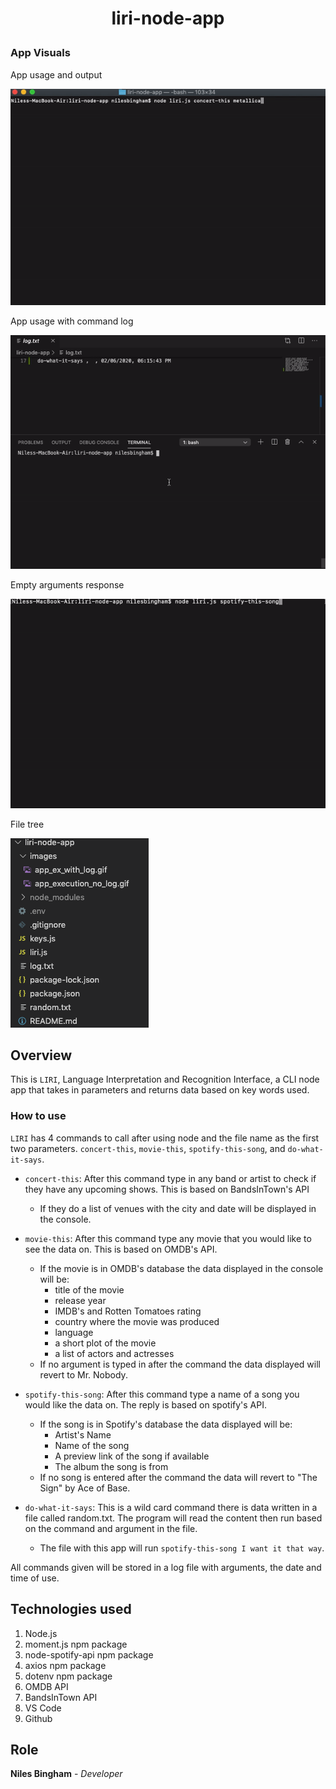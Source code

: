 # <p align='center'>liri-node-app</p>

### App Visuals

<p>App usage and output</p>
<img src='images/app_execution_no_log.gif'>

<p>App usage with command log</p>
<img src='images/app_ex_with_log.gif'>

<p>Empty arguments response</p>
<img src='images/empty-args.gif'>

<p>File tree</p>
<img src='images/file-layout.png'>

## Overview

This is `LIRI`, Language Interpretation and Recognition Interface, a CLI node app that takes in parameters and returns data based on key words used.

### How to use

`LIRI` has 4 commands to call after using node and the file name as the first two parameters. `concert-this`, `movie-this`, `spotify-this-song`, and `do-what-it-says`.

- `concert-this`: After this command type in any band or artist to check if they have any upcoming shows. This is based on BandsInTown's API

  - If they do a list of venues with the city and date will be displayed in the console.

- `movie-this`: After this command type any movie that you would like to see the data on. This is based on OMDB's API.

  - If the movie is in OMDB's database the data displayed in the console will be:
    - title of the movie
    - release year
    - IMDB's and Rotten Tomatoes rating
    - country where the movie was produced
    - language
    - a short plot of the movie
    - a list of actors and actresses
  - If no argument is typed in after the command the data displayed will revert to Mr. Nobody.

- `spotify-this-song`: After this command type a name of a song you would like the data on. The reply is based on spotify's API.

  - If the song is in Spotify's database the data displayed will be:
    - Artist's Name
    - Name of the song
    - A preview link of the song if available
    - The album the song is from
  - If no song is entered after the command the data will revert to "The Sign" by Ace of Base.

- `do-what-it-says`: This is a wild card command there is data written in a file called random.txt. The program will read the content then run based on the command and argument in the file.
  - The file with this app will run `spotify-this-song I want it that way`.

All commands given will be stored in a log file with arguments, the date and time of use.

## Technologies used

1. Node.js
2. moment.js npm package
3. node-spotify-api npm package
4. axios npm package
5. dotenv npm package
6. OMDB API
7. BandsInTown API
8. VS Code
9. Github

## Role

**Niles Bingham** - _Developer_
